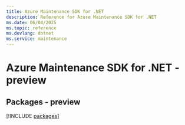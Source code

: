 ```yaml
---
title: Azure Maintenance SDK for .NET
description: Reference for Azure Maintenance SDK for .NET
ms.date: 06/04/2025
ms.topic: reference
ms.devlang: dotnet
ms.service: maintenance
---
```

# Azure Maintenance SDK for .NET - preview
## Packages - preview
[!INCLUDE [packages](maintenance-index.md)]